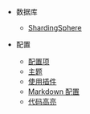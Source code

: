 <!-- _navbar.md -->

* 数据库
    * [ShardingSphere](ShardingSphere/ShardingSphere5.md)


* 配置
    * [配置项](zh-cn/configuration.md)
    * [主题](zh-cn/themes.md)
    * [使用插件](zh-cn/plugins.md)
    * [Markdown 配置](zh-cn/markdown.md)
    * [代码高亮](zh-cn/language-highlight.md)